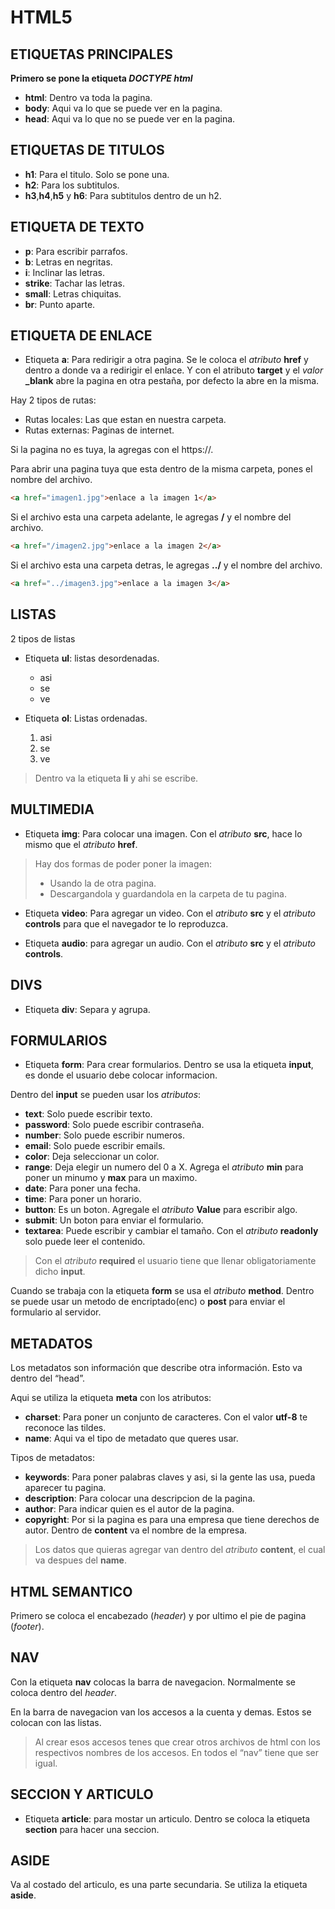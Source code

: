 # HTML5

## ETIQUETAS PRINCIPALES

**Primero se pone la etiqueta *DOCTYPE html***

- **html**: Dentro va toda la pagina.
- **body**: Aqui va lo que se puede ver en la pagina.
- **head**: Aqui va lo que no se puede ver en la pagina.

## ETIQUETAS DE TITULOS

- **h1**: Para el titulo. Solo se pone una.
- **h2**: Para los subtitulos.
- **h3**,**h4**,**h5** y **h6**: Para subtitulos dentro de un h2.  

## ETIQUETA DE TEXTO

- **p**: Para escribir parrafos.
- **b**: Letras en negritas.
- **i**: Inclinar las letras.
- **strike**: Tachar las letras. 
- **small**: Letras chiquitas.
- **br**: Punto aparte.

## ETIQUETA DE ENLACE

- Etiqueta **a**: Para redirigir a otra pagina. Se le coloca el *atributo* **href** y dentro a donde va a redirigir el enlace. Y con el atributo **target** y el *valor* **_blank** abre la pagina en otra pestaña, por defecto la abre en la misma.

Hay 2 tipos de rutas:
  - Rutas locales: Las que estan en nuestra carpeta.
  - Rutas externas: Paginas de internet.

Si la pagina no es tuya, la agregas con el https://.

Para abrir una pagina tuya que esta dentro de la misma carpeta, pones el nombre del archivo.

```html
<a href="imagen1.jpg">enlace a la imagen 1</a>
```

Si el archivo esta una carpeta adelante, le agregas **/** y el nombre del archivo.

```html
<a href="/imagen2.jpg">enlace a la imagen 2</a>
```

Si el archivo esta una carpeta detras, le agregas **../** y el nombre del archivo.

```html
<a href="../imagen3.jpg">enlace a la imagen 3</a>
```

## LISTAS

2 tipos de listas

- Etiqueta **ul**: listas desordenadas.

    - asi
    - se
    - ve

- Etiqueta **ol**: Listas ordenadas.

    1. asi
    2. se
    3. ve

>Dentro va la etiqueta **li** y ahi se escribe.

## MULTIMEDIA

- Etiqueta **img**: Para colocar una imagen. Con el *atributo* **src**, hace lo mismo que el *atributo* **href**.

>Hay dos formas de poder poner la imagen:
>- Usando la de otra pagina.  
>- Descargandola y guardandola en la carpeta de tu pagina.

- Etiqueta **video**: Para agregar un video. Con el *atributo* **src** y el *atributo* **controls** para que el navegador te lo reproduzca.

- Etiqueta **audio**: para agregar un audio. Con el *atributo* **src** y el *atributo* **controls**.

## DIVS

- Etiqueta **div**: Separa y agrupa.

## FORMULARIOS

- Etiqueta **form**: Para crear formularios. Dentro se usa la etiqueta **input**, es donde el usuario debe colocar informacion.

Dentro del **input** se pueden usar los *atributos*:

- **text**: Solo puede escribir texto.
- **password**: Solo puede escribir contraseña.
- **number**: Solo puede escribir numeros.
- **email**: Solo puede escribir emails.
- **color**: Deja seleccionar un color.
- **range**: Deja elegir un numero del 0 a X. Agrega el *atributo* **min** para poner un minumo y **max** para un maximo.
- **date**: Para poner una fecha.
- **time**: Para poner un horario.
- **button**: Es un boton. Agregale el *atributo* **Value** para escribir algo.
- **submit**: Un boton para enviar el formulario.
- **textarea**: Puede escribir y cambiar el tamaño. Con el *atributo* **readonly** solo puede leer el contenido.

> Con el *atributo* **required** el usuario tiene que llenar obligatoriamente dicho **input**.

Cuando se trabaja con la etiqueta **form** se usa el *atributo* **method**. Dentro se puede usar un metodo de encriptado(enc) o **post** para enviar el formulario al servidor.

## METADATOS

Los metadatos son información que describe otra información. Esto va dentro del “head”.

Aqui se utiliza la etiqueta **meta** con los atributos:

- **charset**: Para poner un conjunto de caracteres. Con el valor **utf-8** te reconoce las tildes.
- **name**: Aqui va el tipo de metadato que queres usar.

Tipos de metadatos:

- **keywords**: Para poner palabras claves y asi, si la gente las usa, pueda aparecer tu pagina.
- **description**: Para colocar una descripcion de la pagina.
- **author**: Para indicar quien es el autor de la pagina.
- **copyright**: Por si la pagina es para una empresa que tiene derechos de autor. Dentro de **content** va el nombre de la empresa.

>Los datos que quieras agregar van dentro del *atributo* **content**, el cual va despues del **name**.

## HTML SEMANTICO

Primero se coloca el encabezado (*header*) y por ultimo el pie de pagina (*footer*).

## NAV

Con la etiqueta **nav** colocas la barra de navegacion. Normalmente se coloca dentro del *header*.

En la barra de navegacion van los accesos a la cuenta y demas. Estos se colocan con las listas.

>Al crear esos accesos tenes que crear otros archivos de html con los respectivos nombres de los accesos. En todos el “nav” tiene que ser igual.

## SECCION Y ARTICULO

- Etiqueta **article**: para mostar un articulo. Dentro se coloca la etiqueta **section** para hacer una seccion.

## ASIDE

Va al costado del articulo, es una parte secundaria.
Se utiliza la etiqueta **aside**.